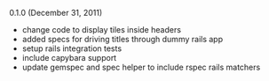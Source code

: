 0.1.0 (December 31, 2011)

* change code to display tiles inside headers
* added specs for driving titles through dummy rails app
* setup rails integration tests
* include capybara support
* update gemspec and spec helper to include rspec rails matchers
